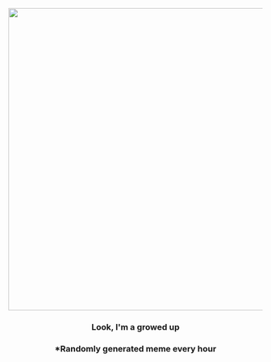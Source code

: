 <p align="center">
        <img src="https://imgur.com/80v4EBs.jpg" width="600" height="600">
        </p>
        <h3 align="center">Look, I'm a growed up</h3>
        <h3 align="center">*Randomly generated meme every hour</h3>
    